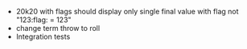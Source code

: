 * 20k20 with flags should display only single final value with flag not "123:flag: = 123"
* change term throw to roll
* Integration tests
